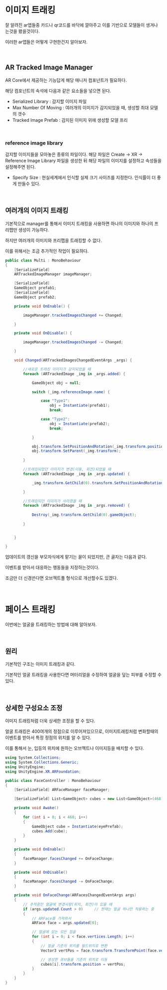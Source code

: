 # 이미지 트래킹

잘 알려진 ar앱들중 카드나 qr코드를 바닥에 깔아주고 이를 기반으로 모델들이 생겨나는것을 봤을것이다.

이러한 ar앱들은 어떻게 구현한건지 알아보자.

<br>

## AR Tracked Image Manager

AR Core에서 제공하는 기능답게 해당 매니저 컴포넌트가 필요하다.

해당 컴포넌트의 속석에 다음과 같은 요소들을 넣으면 된다.

- Serialized Library : 감지할 이미지 파일
- Max Number Of Moving : 여러개의 이미지가 감지되었을 때, 생성할 최대 모델의 갯수
- Tracked Image Prefab : 감지된 이미지 위에 생성할 모델 프리

<br>

### reference image library

감지할 이미지들을 모아놓은 종류의 파일이다.
해당 파일은
Create -> XR -> Reference Image Library 파일을 생성한 뒤
해당 파일의 이미지를 설정하고 속성들을 설정해주면 된다.

- Specify Size : 현실세계에서 인식할 실제 크기 사이즈를 지정한다. 인식률이 더 좋게 만들수 있다.

<br>

## 여러개의 이미지 트래킹

기본적으로 manager를 통해서 이미지 트래킹을 사용하면 하나의 이미지와 하나의 프리팹만 생성이 가능하다.

하지만 여러개의 이미지와 프리팹을 트래킹할 수 없다.

이를 위해서는 조금 추가적인 작업이 필요하다.

```cs
public class Multi : MonoBehaviour
{
    [SerializeField]
    ARTrackedImageManager imageManager;

    [SerializeField]
    GameObject prefab1;
    [SerializeField]
    GameObject prefab2;

    private void OnEnable() {

        imageManager.trackedImagesChanged += Changed;

    }

    private void OnDisable() {

        imageManager.trackedImagesChanged -= Changed;

    }

    void Changed(ARTrackedImagesChangedEventArgs _args) {

        //새로운 트래킹 이미지가 감지되었을 때
        foreach (ARTrackedImage _img in _args.added) {

            GameObject obj = null;

            switch (_img.referenceImage.name) {

                case "Type1":
                    obj = Instantiate(prefab1);
                    break;

                case "Type2":
                    obj = Instantiate(prefab2);
                    break;

            }

            obj.transform.SetPositionAndRotation(_img.transform.position, _img.transform.rotation);
            obj.transform.SetParent(_img.transform);
        
        }

        //트래킹되었던 이미지가 변경(이동, 회전)되었을 때
        foreach (ARTrackedImage _img in _args.updated) {

            _img.transform.GetChild(0).transform.SetPositionAndRotation(transform.position, _img.transform.rotation);

        }

        //트래킹되던 이미지가 사라졌을 때
        foreach (ARTrackedImage _img in _args.removed) {
        
            Destroy(_img.transform.GetChild(0).gameObject);
        
        }


    }

}
```

업데이트의 갱신을 부모자식에게 맡기는 꼴이 되었지만, 큰 골자는 다음과 같다.

이벤트를 받아서 대응하는 행동들을 지정하는것이다.

조금만 더 신경쓴다면 오브젝트풀 형식으로 개선할수도 있겠다.

<br>


# 페이스 트래킹

이번에는 얼굴을 트래킹하는 방법에 대해 알아보자.

<br>

## 원리

기본적인 구조는 이미지 트래킹과 같다.

기본적인 얼굴 트래킹을 사용한다면 머터리얼을 수정하여 얼굴을 덮는 피부를 수정할 수 있다.

<br>

## 상세한 구성요소 조정

이미지 트래킹처럼 더욱 상세한 조정을 할 수 있다.

얼굴 트래킹은 400여개의 정점으로 이루어져있으므로, 이미지트래킹처럼 변화할때의 이벤트를 받아서 특정 정점의 위치를 알 수 있다.

이를 통해서 눈, 입등의 위치에 원하는 오브젝트나 이미지등을 배치할 수 있다.

```cs
using System.Collections;
using System.Collections.Generic;
using UnityEngine;
using UnityEngine.XR.ARFoundation;

public class FaceController : MonoBehaviour
{
    [SerializeField] ARFaceManager faceManager;

    [SerializeField] List<GameObject> cubes = new List<GameObject>(468);

    private void Awake()
    {
        for (int i = 0; i < 468; i++)
        {
            GameObject cube = Instantiate(eyePrefab);
            cubes.Add(cube);
        }
    }

    private void OnEnable()
    {
        faceManager.facesChanged += OnFaceChange;
    }

    private void OnDisable()
    {
        faceManager.facesChanged -= OnFaceChange;
    }

    private void OnFaceChange(ARFacesChangedEventArgs args)
    {
        // 추적중인 얼굴에 변경사항(위치, 회전)이 있을 때
        if (args.updated.Count > 0)     // 현재는 얼굴 하나만 적용하는 중
        {
            // ARFace를 가져와서
            ARFace face = args.updated[0];

            // 얼굴에 있는 모든 점을
            for (int i = 0; i < face.vertices.Length; i++)
            {
                // 얼굴 기준의 위치를 월드위치로 변환
                Vector3 vertPos = face.transform.TransformPoint(face.vertices[i]);

                // 생성한 큐브들을 기준의 위치로 이동
                cubes[i].transform.position = vertPos;
            }
        }
    }
}

```

<br>
